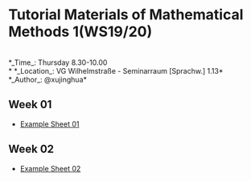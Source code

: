 # Tutorial Materials of Mathematical Methods 1(WS19/20)

<br/>
*_Time_: Thursday 8.30-10.00<br/>*
*_Location_: VG Wilhelmstraße - Seminarraum [Sprachw.] 1.13*<br/>
*_Author_: @xujinghua*


## Week 01 
* [Example Sheet 01](https://github.com/JINHXu/Methods1_tutorial19-20.github.io/raw/master/Examples%2001(mathmatical%20methods%201).pdf)

## Week 02

* [Example Sheet 02](https://github.com/JINHXu/Methods1_tutorial19-20.github.io/raw/master/Ex02_logik.pdf) 

